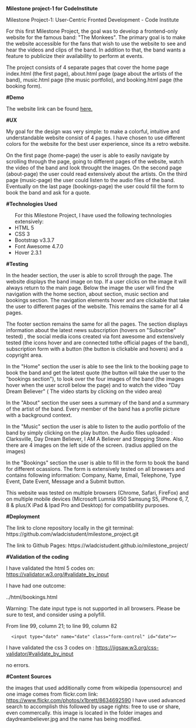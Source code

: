 <strong>Milestone project-1 for CodeInstitute</strong>

Milestone Project-1: User-Centric Fronted Development - Code Institute

For this first Milestone Project, the goal was to develop a frontend-only website for the famous band: "The Monkees". 
The primary goal is to make the website accessible for the fans that wish to use the website to see
and hear the videos and clips of the band. In addition to that, 
the band wants a feature to publicize their availability to perform at events.
 
The project consists of 4 separate pages that cover the home page index.html (the first page), about.html page (page about the artists of the band),
music.html page (the music portfolio), and booking.html page (the booking form).

<strong>#Demo</strong>

The website link can be found <a href="https://wladcistudent.github.io/milestone_project/">here.</a>

<strong>#UX</strong>

My goal for the design was very simple: to make a colorful, intuitive and understandable website consist of 4 pages. I have chosen to use different colors for the website for the best user experience, since its a retro website.

On the first page (home-page) the user is able to easily navigate by scrolling through the page, going to different pages of the website,  watch the video of the band and look throught the images. On the second page (about-page) the user could read extensively about the artists. On the third page (music-page) the user could listen to the audio files of the band. Eventually on the last page (bookings-page) the user could fill the form to book the band and ask for a quote.

<strong>#Technologies Used</strong>

<ul>For this Milestone Project, I have used the following technologies extensively:
<li>HTML 5</li>
<li>CSS 3</li>
<li>Bootstrap v3.3.7</li>
<li>Font Awesome 4.7.0</li>
<li>Hover 2.3.1</li>
</ul>

<strong>#Testing</strong>

In the header section, the user is able to scroll through the page. The website displays the band image on top. If a user clicks on the image it will always return to the main page. Below the image the user will find the navigation with the home section, about section, music section and bookings section. The navigation elements hover and are clickable that take the user to different pages of the website. This remains the same for all 4 pages.

The footer section remains the same for all the pages. The section displays information about the latest news subscription (hovers on "Subscribe" tested) , the social media icons created via font awesome and extensively tested (the icons hover and are connected tothe official pages of the band), subscription form with a button (the button is clickable and hovers) and a copyright area.

In the "Home" section the user is able to see the link to the booking page to book the band and get the latest quote (the button will take the user to the "bookings section"), to look over the four images of the band (the images hover when the user scroll below the page) and to watch the video "Day Dream Believer" ( The video starts by clicking on the video area)

In the "About" section the user sees a summary of the band and  a summary of the artist of the band. Every member of the band has a profile picture with a background context.

In the "Music" section the user is able to listen to the audio portfolio of the band by simply clicking on the play button.
the Audio files uploaded : Clarksville, Day Dream Believer, I AM A Believer and Stepping Stone. Also there are 4 images on the left side of the screen. (radius applied on the images)

In the "Bookings" section the user is able to fill in the form to book the band for different ocassions.
The form is extensively tested on all browsers and contains following information:
Company, Name, Email, Telephone, Type Event, Date Event, Message and a Submit button.

This  website was tested on multiple browsers (Chrome, Safari, FireFox) and on multiple mobile devices (Microsoft Lumnia 950 Samsung S5, iPhone 6, 7, 8 & plus/X iPad & Ipad Pro and Desktop) for compatibility purposes.

<strong>#Deployment</strong>

<p>The link to clone repository locally in the git terminal: https://github.com/wladcistudent/milestone_project.git</p>
<p>The link to Github Pages: https://wladcistudent.github.io/milestone_project/</p>

<strong>#Validation of the coding</strong>

I have validated the html 5 codes on: https://validator.w3.org/#validate_by_input

I have had one outcome: 

../html/bookings.html

Warning: The date input type is not supported in all browsers. Please be sure to test, and consider using a polyfill.

From line 99, column 21; to line 99, column 82

      <input type="date" name="date" class="form-control" id="date">↩ 

I have validated the css 3 codes on : https://jigsaw.w3.org/css-validator/#validate_by_input

no errors.

<strong>#Content Sources</strong>

the images that used additionally come from wikipedia (opensource) and one image comes from flickr.com
link: https://www.flickr.com/photos/x1brett/8634692590
I have used advanced search to accomplish this followed by usage rights: free to use or share, even commercally.
this image is located in the folder images and daydreambeliever.jpg and the name has being modified.

